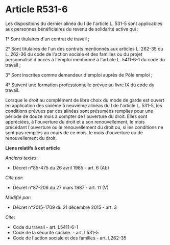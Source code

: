 # Article R531-6

Les dispositions du dernier alinéa du I de l'article L. 531-5 sont applicables aux personnes bénéficiaires du revenu de
solidarité active qui : 

1° Sont titulaires d'un contrat de travail ; 

2° Sont titulaires de l'un des contrats mentionnés aux articles L. 262-35 ou L. 262-36 du code de l'action sociale et des
familles ou du projet personnalisé d'accès à l'emploi mentionné à l'article L. 5411-6-1 du code du travail ; 

3° Sont inscrites comme demandeur d'emploi auprès de Pôle emploi ; 

4° Suivent une formation professionnelle prévue au livre IX du code du travail. 

Lorsque le droit au complément de libre choix du mode de garde est ouvert en application des sixième à neuvième alinéas du I
de l'article L. 531-5, les conditions prévues par ces alinéas sont présumées remplies pour une période de douze mois à
compter de l'ouverture du droit. Elles sont appréciées, à l'ouverture du droit et à son renouvellement, le mois précédant
l'ouverture ou le renouvellement du droit ou, si les conditions ne sont pas remplies au cours de ce mois, le mois d'ouverture
ou de renouvellement du droit.

**Liens relatifs à cet article**

_Anciens textes_:

  - Décret n°85-475 du 26 avril 1985 - art. 6 (Ab)

_Cité par_:

  - Décret n°87-206 du 27 mars 1987 - art. 11 (V)

_Modifié par_:

  - Décret n°2015-1709 du 21 décembre 2015 - art. 3

_Cite_:

  - Code du travail - art. L5411-6-1
  - Code de la sécurité sociale. - art. L531-5
  - Code de l'action sociale et des familles - art. L262-35

